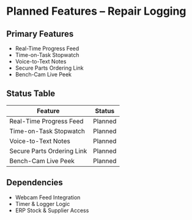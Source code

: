 # Planned Features – Repair Logging

## Primary Features
- Real-Time Progress Feed
- Time-on-Task Stopwatch
- Voice-to-Text Notes
- Secure Parts Ordering Link
- Bench-Cam Live Peek

## Status Table
| Feature                  | Status   |
|-------------------------|----------|
| Real-Time Progress Feed | Planned  |
| Time-on-Task Stopwatch  | Planned  |
| Voice-to-Text Notes     | Planned  |
| Secure Parts Ordering Link | Planned |
| Bench-Cam Live Peek     | Planned  |

## Dependencies
- Webcam Feed Integration
- Timer & Logger Logic
- ERP Stock & Supplier Access